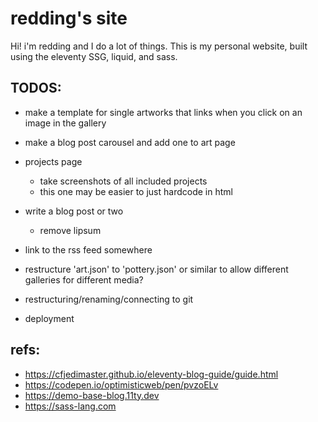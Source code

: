 # redding's site
Hi! i'm redding and I do a lot of things. This is my personal website, built using the eleventy SSG, liquid, and sass.

## TODOS:

- make a template for single artworks that links when you click on an image in the gallery
- make a blog post carousel and add one to art page

- projects page
    - take screenshots of all included projects
    - this one may be easier to just hardcode in html

- write a blog post or two
    - remove lipsum
- link to the rss feed somewhere

- restructure 'art.json' to 'pottery.json' or similar to allow different galleries for different media?

- restructuring/renaming/connecting to git
- deployment

## refs:

- https://cfjedimaster.github.io/eleventy-blog-guide/guide.html
- https://codepen.io/optimisticweb/pen/pvzoELv
- https://demo-base-blog.11ty.dev
- https://sass-lang.com